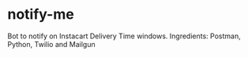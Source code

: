 # notify-me
Bot to notify on Instacart Delivery Time windows. Ingredients: Postman, Python, Twilio and Mailgun
